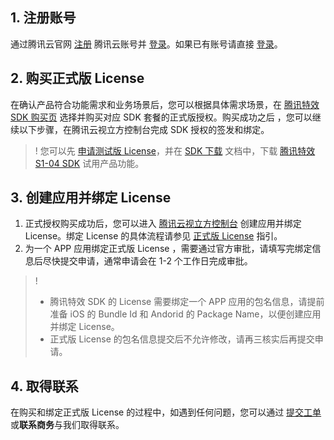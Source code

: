 ## 1. 注册账号[](id:step1)
通过腾讯云官网 [注册](https://cloud.tencent.com/register?s_url=https%3A%2F%2Fcloud.tencent.com%2F%3FfromSource%3Dgwzcw.181003.181003.181003%26gclid%3DEAIaIQobChMIsfGko-Pu1QIVBAUqCh30AQM6EAAYASAAEgIig_D_BwE) 腾讯云账号并 [登录](https://cloud.tencent.com/login?s_url=https%3A%2F%2Fcloud.tencent.com%2F%3FfromSource%3Dgwzcw.181003.181003.181003%26gclid%3DEAIaIQobChMIsfGko-Pu1QIVBAUqCh30AQM6EAAYASAAEgIig_D_BwE)。如果已有账号请直接 [登录](https://cloud.tencent.com/login?s_url=https%3A%2F%2Fcloud.tencent.com%2F%3FfromSource%3Dgwzcw.181003.181003.181003%26gclid%3DEAIaIQobChMIsfGko-Pu1QIVBAUqCh30AQM6EAAYASAAEgIig_D_BwE)。

## 2. 购买正式版 License[](id:step2)
在确认产品符合功能需求和业务场景后，您可以根据具体需求场景，在 [腾讯特效 SDK 购买页](https://cloud.tencent.com/apply/p/h1qsz5vhvko) 选择并购买对应 SDK 套餐的正式版授权。购买成功之后 ，您可以继续以下步骤，在腾讯云视立方控制台完成 SDK 授权的签发和绑定。

>! 您可以先 [申请测试版 License](https://cloud.tencent.com/apply/p/h1qsz5vhvko)，并在 [SDK 下载](https://cloud.tencent.com/apply/p/h1qsz5vhvko) 文档中，下载 [腾讯特效S1-04 SDK](https://cloud.tencent.com/apply/p/h1qsz5vhvko) 试用产品功能。

## 3. 创建应用并绑定 License[](id:step3)
1. 正式授权购买成功后，您可以进入 [腾讯云视立方控制台](https://cloud.tencent.com/apply/p/h1qsz5vhvko) 创建应用并绑定 License。绑定 License 的具体流程请参见 [正式版 License](https://cloud.tencent.com/apply/p/h1qsz5vhvko) 指引。
2. 为一个 APP 应用绑定正式版 License ，需要通过官方审批，请填写完绑定信息后尽快提交申请，通常申请会在 1-2 个工作日完成审批。

>! 
>- 腾讯特效 SDK 的 License 需要绑定一个 APP 应用的包名信息，请提前准备 iOS 的 Bundle Id 和 Andorid 的 Package Name，以便创建应用并绑定 License。
>- 正式版 License 的包名信息提交后不允许修改，请再三核实后再提交申请。

## 4. 取得联系[](id:step4)
在购买和绑定正式版 License 的过程中，如遇到任何问题，您可以通过 [提交工单](https://console.cloud.tencent.com/workorder/category) 或**联系商务**与我们取得联系。

